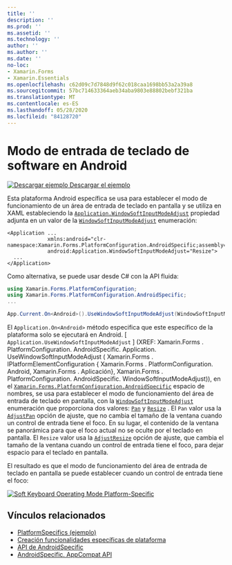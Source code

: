 ```yaml
---
title: ''
description: ''
ms.prod: ''
ms.assetid: ''
ms.technology: ''
author: ''
ms.author: ''
ms.date: ''
no-loc:
- Xamarin.Forms
- Xamarin.Essentials
ms.openlocfilehash: c62d09c7d7848d9f62c018caa1698bb53a2a39a8
ms.sourcegitcommit: 57bc714633364aeb34aba9803e88802bebf321ba
ms.translationtype: MT
ms.contentlocale: es-ES
ms.lasthandoff: 05/28/2020
ms.locfileid: "84128720"
---
```

# <a name="soft-keyboard-input-mode-on-android"></a>Modo de entrada de teclado de software en Android

[![Descargar ejemplo](~/media/shared/download.png) Descargar el ejemplo](https://docs.microsoft.com/samples/xamarin/xamarin-forms-samples/userinterface-platformspecifics)

Esta plataforma Android específica se usa para establecer el modo de funcionamiento de un área de entrada de teclado en pantalla y se utiliza en XAML estableciendo la [`Application.WindowSoftInputModeAdjust`](xref:Xamarin.Forms.PlatformConfiguration.AndroidSpecific.Application.WindowSoftInputModeAdjustProperty) propiedad adjunta en un valor de la [`WindowSoftInputModeAdjust`](xref:Xamarin.Forms.PlatformConfiguration.AndroidSpecific.WindowSoftInputModeAdjust) enumeración:

```xaml
<Application ...
             xmlns:android="clr-namespace:Xamarin.Forms.PlatformConfiguration.AndroidSpecific;assembly=Xamarin.Forms.Core"
             android:Application.WindowSoftInputModeAdjust="Resize">
  ...
</Application>
```

Como alternativa, se puede usar desde C# con la API fluida:

```csharp
using Xamarin.Forms.PlatformConfiguration;
using Xamarin.Forms.PlatformConfiguration.AndroidSpecific;
...

App.Current.On<Android>().UseWindowSoftInputModeAdjust(WindowSoftInputModeAdjust.Resize);
```

El `Application.On<Android>` método especifica que este específico de la plataforma solo se ejecutará en Android. [ `Application.UseWindowSoftInputModeAdjust` ] (XREF: Xamarin.Forms . PlatformConfiguration. AndroidSpecific. Application. UseWindowSoftInputModeAdjust ( Xamarin.Forms . IPlatformElementConfiguration { Xamarin.Forms . PlatformConfiguration. Android, Xamarin.Forms . Aplicación}, Xamarin.Forms . PlatformConfiguration. AndroidSpecific. WindowSoftInputModeAdjust)), en el [`Xamarin.Forms.PlatformConfiguration.AndroidSpecific`](xref:Xamarin.Forms.PlatformConfiguration.AndroidSpecific) espacio de nombres, se usa para establecer el modo de funcionamiento del área de entrada de teclado en pantalla, con la [`WindowSoftInputModeAdjust`](xref:Xamarin.Forms.PlatformConfiguration.AndroidSpecific.WindowSoftInputModeAdjust) enumeración que proporciona dos valores: [`Pan`](xref:Xamarin.Forms.PlatformConfiguration.AndroidSpecific.WindowSoftInputModeAdjust.Pan) y [`Resize`](xref:Xamarin.Forms.PlatformConfiguration.AndroidSpecific.WindowSoftInputModeAdjust.Resize) . El `Pan` valor usa la [`AdjustPan`](xref:Android.Views.SoftInput.AdjustPan) opción de ajuste, que no cambia el tamaño de la ventana cuando un control de entrada tiene el foco. En su lugar, el contenido de la ventana se panorámica para que el foco actual no se oculte por el teclado en pantalla. El `Resize` valor usa la [`AdjustResize`](xref:Android.Views.SoftInput.AdjustResize) opción de ajuste, que cambia el tamaño de la ventana cuando un control de entrada tiene el foco, para dejar espacio para el teclado en pantalla.

El resultado es que el modo de funcionamiento del área de entrada de teclado en pantalla se puede establecer cuando un control de entrada tiene el foco:

[![](soft-keyboard-input-mode-images/pan-resize.png "Soft Keyboard Operating Mode Platform-Specific")](soft-keyboard-input-mode-images/pan-resize-large.png#lightbox "Soft Keyboard Operating Mode Platform-Specific")

## <a name="related-links"></a>Vínculos relacionados

- [PlatformSpecifics (ejemplo)](https://docs.microsoft.com/samples/xamarin/xamarin-forms-samples/userinterface-platformspecifics)
- [Creación funcionalidades específicas de plataforma](~/xamarin-forms/platform/platform-specifics/index.md#creating-platform-specifics)
- [API de AndroidSpecific](xref:Xamarin.Forms.PlatformConfiguration.AndroidSpecific)
- [AndroidSpecific. AppCompat API](xref:Xamarin.Forms.PlatformConfiguration.AndroidSpecific.AppCompat)
